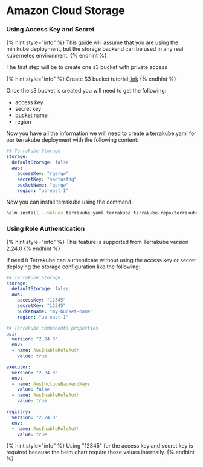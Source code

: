 # Amazon Cloud Storage

### Using Access Key and Secret

{% hint style="info" %}
This guide will assume that you are using the minikube deployment, but the storage backend can be used in any real kubernetes environment.
{% endhint %}

The first step will be to create one s3 bucket with private access

{% hint style="info" %}
Create S3 bucket tutorial [link](https://docs.aws.amazon.com/AmazonS3/latest/userguide/creating-bucket.html)
{% endhint %}

Once the s3 bucket is created you will need to get the following:

* access key
* secret key
* bucket name
* region

Now you have all the information we will need to create a terrakube.yaml for our terrakube deployment  with the following content:

```yaml
## Terrakube Storage
storage:
  defaultStorage: false
  aws:
    accessKey: "rqerqw"
    secretKey: "sadfasfdq"
    bucketName: "qerqw"
    region: "us-east-1"
```

Now you can install terrakube using the command:

```bash
helm install --values terrakube.yaml terrakube terrakube-repo/terrakube -n terrakube

```

### Using Role Authentication

{% hint style="info" %}
This feature is supported from Terrakube version 2.24.0
{% endhint %}

If need it Terrakube can authenticate without using the access key or secret deploying the storage configuration like the following:

```yaml
## Terrakube Storage
storage:
  defaultStorage: false
  aws:
    accessKey: "12345"
    secretKey: "12345"
    bucketName: "my-bucket-name"
    region: "us-east-1"

## Terrakube components properties
api:
  version: "2.24.0"
  env:
  - name: AwsEnableRoleAuth
    value: true

executor:
  version: "2.24.0"
  env:
  - name: AwsIncludeBackendKeys
    value: false
  - name: AwsEnableRoleAuth
    value: true

registry:
  version: "2.24.0"
  env:
  - name: AwsEnableRoleAuth
    value: true
```

{% hint style="info" %}
Using "12345" for the access key and secret key is required because the helm chart require those values internally.
{% endhint %}
